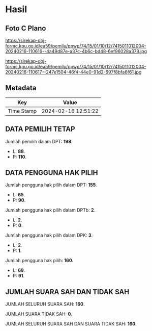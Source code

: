 # Hasil

## Foto C Plano

https://sirekap-obj-formc.kpu.go.id/ea59/pemilu/ppwp/74/15/01/10/12/7415011012004-20240216-110616--4a49d87e-a37c-4b6c-bd48-6ef96028a378.jpg

https://sirekap-obj-formc.kpu.go.id/ea59/pemilu/ppwp/74/15/01/10/12/7415011012004-20240216-110617--247e1504-46f4-44e0-91d2-697f8bfa6f61.jpg


## Metadata

| Key        | Value               |
| ---------- | ------------------- |
| Time Stamp | 2024-02-16 12:51:22 |


## DATA PEMILIH TETAP

Jumlah pemilih dalam DPT: **198**.
 * L: **88**.
 * P: **110**.

## DATA PENGGUNA HAK PILIH

Jumlah pengguna hak pilih dalam DPT: **155**.
 * L: **65**.
 * P: **90**.

Jumlah pengguna hak pilih dalam DPTb: **2**.
 * L: **2**.
 * P: **0**.

Jumlah pengguna hak pilih dalam DPK: **3**.
 * L: **2**.
 * P: **1**.

Jumlah pengguna hak pilih: **160**.
 * L: **69**.
 * P: **91**.

## JUMLAH SUARA SAH DAN TIDAK SAH

JUMLAH SELURUH SUARA SAH: **160**.

JUMLAH SUARA TIDAK SAH: **0**.

JUMLAH SELURUH SUARA SAH DAN SUARA TIDAK SAH: **160**.


